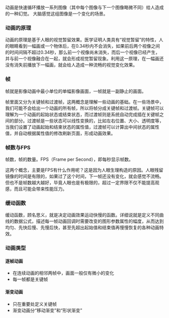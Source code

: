 动画是快速循环播放一系列图像（其中每个图像与下一个图像略微不同）给人造成的一种幻觉。 大脑感觉这组图像是一个变化的场景。 
### 动画的原理
动画的原理是基于人眼的视觉暂留效果。医学证明人类具有“视觉暂留”的特性，人的眼睛看到一幅画或一个物体后，在0.34秒内不会消失，如果前后两个视像之间的时间间隔不超过0.34秒，那么前一个视像尚未消失，而后一个视像已经产生，并与前一个视像融合在一起，就会形成视觉暂留现象。利用这一原理，在一幅画还没有消失前播放下一幅画，就会给人造成一种流畅的视觉变化效果。

### 帧
帧就是影像动画中最小单位的单幅影像画面，一帧就是一副静止的画面。

帧里面又分为关键帧和过渡帧，这两概念是理解一些动画的基础。在一些场景中，我们可能不会给出一个动画的所有帧，所以将帧分成关键帧和过渡帧。关键帧可以理解为一个动画的起始状态或结束状态，而过渡帧则是系统自动完成插在关键帧之间的部分。过渡帧是一些状态可以线性变换的，比如左右位置、大小、透明度等，当我们设置了动画起始和结束状态的属性值，过渡帧可以计算出中间状态的属性值，并自动根据属性值的修改刷新页面，形成动画效果。

### 帧数与FPS
帧数，帧的数量。FPS（Frame per Second），即每秒显示帧数。

这两个概念，主要是FPS有什么作用呢？这是因为人眼生理构造的原因。人眼残留镜像的时间是有限的，如果过了这个时间，下一帧还没有变化，就会感觉不流畅。但也不是帧数越大越好，毕竟人眼也是有极限的，超过一定界限不仅不能提高观感，而且可能会带来性能压力。

### 缓动函数
缓动函数，顾名思义，就是决定动画效果运动快慢的函数。详细说就是定义不同曲线的数据公式，描述每一帧动画回调时需要改变的图形参数属性的幅度，从而达到均匀、先快后慢、先慢后快，甚至先超出起始值和结束值再慢慢恢复的各种动画特效。

### 动画类型
#### 逐帧动画
+ 在连续动画的相邻两帧中，画面一般仅有微小的变化
+ 每一帧都是关键帧

#### 渐变动画
+ 只在重要处定义关键帧
+ 渐变动画分“移动渐变”和“形状渐变”

